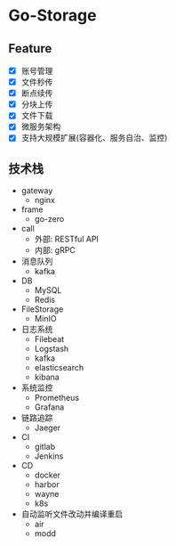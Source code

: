 # Go-Storage

## Feature

- [x] 账号管理
- [x] 文件秒传
- [x] 断点续传
- [x] 分块上传
- [x] 文件下载
- [x] 微服务架构
- [x] 支持大规模扩展(容器化、服务自治、监控)

## 技术栈

- gateway
  - nginx
- frame
  - go-zero
- call
  - 外部: RESTful  API
  - 内部: gRPC
- 消息队列
  - kafka
- DB
  - MySQL
  - Redis
- FileStorage
  - MinIO
- 日志系统
  - Filebeat
  - Logstash
  - kafka
  - elasticsearch
  - kibana
- 系统监控
  - Prometheus
  - Grafana
- 链路追踪
  - Jaeger
- CI
  - gitlab
  - Jenkins
- CD
  - docker
  - harbor
  - wayne
  - k8s
- 自动监听文件改动并编译重启
  - air
  - modd
